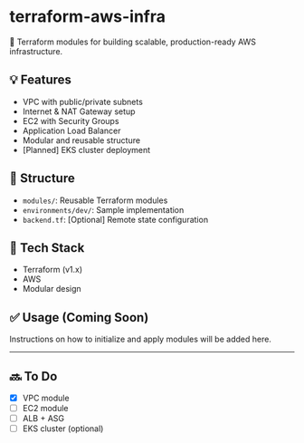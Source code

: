 # terraform-aws-infra

🚀 Terraform modules for building scalable, production-ready AWS infrastructure.

## 💡 Features
- VPC with public/private subnets
- Internet & NAT Gateway setup
- EC2 with Security Groups
- Application Load Balancer
- Modular and reusable structure
- [Planned] EKS cluster deployment

## 📁 Structure
- `modules/`: Reusable Terraform modules
- `environments/dev/`: Sample implementation
- `backend.tf`: [Optional] Remote state configuration

## 🔧 Tech Stack
- Terraform (v1.x)
- AWS
- Modular design

## ✅ Usage (Coming Soon)
Instructions on how to initialize and apply modules will be added here.

---

## 🔜 To Do
- [x] VPC module
- [ ] EC2 module
- [ ] ALB + ASG
- [ ] EKS cluster (optional)
